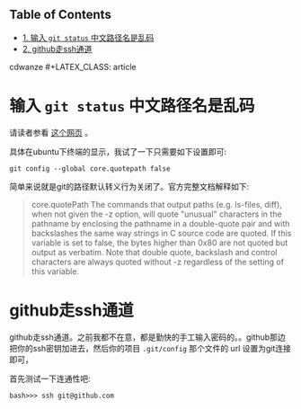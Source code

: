 <nav id="table-of-contents">
<h2>Table of Contents</h2>
<div id="text-table-of-contents">
<ul>
<li><a href="#orgheadline1">1. 输入 <code>git status</code> 中文路径名是乱码</a></li>
<li><a href="#orgheadline2">2. github走ssh通道</a></li>
</ul>
</div>
</nav>

cdwanze #+LATEX\_CLASS: article

# 输入 `git status` 中文路径名是乱码<a id="orgheadline1"></a>

请读者参看 [这个网页](https://gist.github.com/nightire/5069597) 。

具体在ubuntu下终端的显示，我试了一下只需要如下设置即可:

    git config --global core.quotepath false

简单来说就是git的路径默认转义行为关闭了。官方完整文档解释如下:

> core.quotePath
> The commands that output paths (e.g. ls-files, diff), when not given the -z option, will quote "unusual" characters in the pathname by enclosing the pathname in a double-quote pair and with backslashes the same way strings in C source code are quoted. If this variable is set to false, the bytes higher than 0x80 are not quoted but output as verbatim. Note that double quote, backslash and control characters are always quoted without -z regardless of the setting of this variable.

# github走ssh通道<a id="orgheadline2"></a>

github走ssh通道。之前我都不在意，都是勤快的手工输入密码的。。github那边把你的ssh密钥加进去，然后你的项目 `.git/config` 那个文件的 url 设置为git连接即可，

首先测试一下连通性吧:

    bash>>> ssh git@github.com﻿